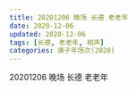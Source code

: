 ```yaml
---
title: 20201206 晚场 长德 老老年 
date: 2020-12-06
updated: 2020-12-06
tags: [长德, 老老年, 相声] 
categories: 庚子年场次(2020) 
---
```

20201206 晚场 长德 老老年 



